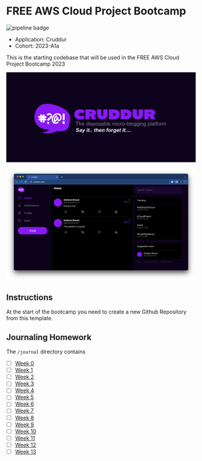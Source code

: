 # FREE AWS Cloud Project Bootcamp


![pipeline badge](https://codebuild.eu-west-2.amazonaws.com/badges?uuid=eyJlbmNyeXB0ZWREYXRhIjoiemx0bjRvRXdiWGhqbllXbEtzRmI4bFFJQTFSSVBVQ2krOHd2RFJCR0lma3A4TnV2RXZ1Qmg0c1Q0ZGxHMGFXQ3I5dWlYbllJdXZ6UURvZFdHbE1kUXRJPSIsIml2UGFyYW1ldGVyU3BlYyI6ImR3M0RwTWUvVUt5Ymt3WDciLCJtYXRlcmlhbFNldFNlcmlhbCI6MX0%3D&branch=main)


- Application: Cruddur
- Cohort: 2023-A1a

This is the starting codebase that will be used in the FREE AWS Cloud Project Bootcamp 2023

![Cruddur Graphic](_docs/assets/cruddur-banner.jpg)

![Cruddur Screenshot](_docs/assets/cruddur-screenshot.png)

## Instructions

At the start of the bootcamp you need to create a new Github Repository from this template.

## Journaling Homework

The `/journal` directory contains

- [ ] [Week 0](journal/week0.md)
- [ ] [Week 1](journal/week1.md)
- [ ] [Week 2](journal/week2.md)
- [ ] [Week 3](journal/week3.md)
- [ ] [Week 4](journal/week4.md)
- [ ] [Week 5](journal/week5.md)
- [ ] [Week 6](journal/week6.md)
- [ ] [Week 7](journal/week7.md)
- [ ] [Week 8](journal/week8.md)
- [ ] [Week 9](journal/week9.md)
- [ ] [Week 10](journal/week10.md)
- [ ] [Week 11](journal/week11.md)
- [ ] [Week 12](journal/week12.md)
- [ ] [Week 13](journal/week13.md)